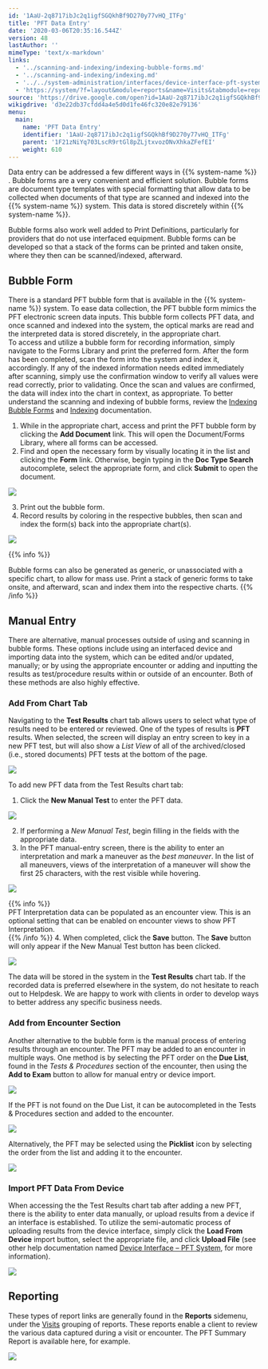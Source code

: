 ```yaml
---
id: '1AaU-2q8717ibJc2q1igfSGQkhBf9D270y77vHQ_ITFg'
title: 'PFT Data Entry'
date: '2020-03-06T20:35:16.544Z'
version: 48
lastAuthor: ''
mimeType: 'text/x-markdown'
links:
  - '../scanning-and-indexing/indexing-bubble-forms.md'
  - '../scanning-and-indexing/indexing.md'
  - '../../system-administration/interfaces/device-interface-pft-system.md'
  - 'https://system/?f=layout&module=reports&name=Visits&tabmodule=reports&t=Visits&tabmodule=reports&tabselect=Visits'
source: 'https://drive.google.com/open?id=1AaU-2q8717ibJc2q1igfSGQkhBf9D270y77vHQ_ITFg'
wikigdrive: 'd3e22db37cfdd4a4e5d0d1fe46fc320e82e79136'
menu:
  main:
    name: 'PFT Data Entry'
    identifier: '1AaU-2q8717ibJc2q1igfSGQkhBf9D270y77vHQ_ITFg'
    parent: '1F21zNiYq703LscR9rtGl8pZLjtxvozONvXhkaZFefEI'
    weight: 610
---
```

Data entry can be addressed a few different ways in {{% system-name %}} . Bubble forms are a very convenient and efficient solution. Bubble forms are document type templates with special formatting that allow data to be collected when documents of that type are scanned and indexed into the {{% system-name %}} system. This data is stored discretely within {{% system-name %}}.

Bubble forms also work well added to Print Definitions, particularly for providers that do not use interfaced equipment. Bubble forms can be developed so that a stack of the forms can be printed and taken onsite, where they then can be scanned/indexed, afterward.
  
## Bubble Form  
  
There is a standard PFT bubble form that is available in the {{% system-name %}} system. To ease data collection, the PFT bubble form mimics the PFT electronic screen data inputs. This bubble form collects PFT data, and once scanned and indexed into the system, the optical marks are read and the interpreted data is stored discretely, in the appropriate chart.  
To access and utilize a bubble form for recording information, simply navigate to the Forms Library and print the preferred form. After the form has been completed, scan the form into the system and index it, accordingly. If any of the indexed information needs edited immediately after scanning, simply use the confirmation window to verify all values were read correctly, prior to validating. Once the scan and values are confirmed, the data will index into the chart in context, as appropriate. To better understand the scanning and indexing of bubble forms, review the [Indexing Bubble Forms](../scanning-and-indexing/indexing-bubble-forms.md) and [Indexing](../scanning-and-indexing/indexing.md) documentation.
1. While in the appropriate chart, access and print the PFT bubble form by clicking the <strong>Add Document</strong> link. This will open the Document/Forms Library, where all forms can be accessed.
2. Find and open the necessary form by visually locating it in the list and clicking the <strong>Form</strong> link. Otherwise, begin typing in the <strong>Doc Type Search</strong> autocomplete, select the appropriate form, and click <strong>Submit</strong> to open the document.
  
![](../pft-data-entry.assets/bc0ac72ed5cb5dd1dab69eb7d15cea0f.png)  

3. Print out the bubble form.
4. Record results by coloring in the respective bubbles, then scan and index the form(s) back into the appropriate chart(s).
  
![](../pft-data-entry.assets/fc79d30f14e9152ebc517bff841487d2.png)  

{{% info %}}

Bubble forms can also be generated as generic, or unassociated with a specific chart, to allow for mass use. Print a stack of generic forms to take onsite, and afterward, scan and index them into the respective charts.
{{% /info %}}
  
## Manual Entry  

There are alternative, manual processes outside of using and scanning in bubble forms. These options include using an interfaced device and importing data into the system, which can be edited and/or updated, manually; or by using the appropriate encounter or adding and inputting the results as test/procedure results within or outside of an encounter. Both of these methods are also highly effective.
  
### Add From Chart Tab  

Navigating to the **Test Results** chart tab allows users to select what type of results need to be entered or reviewed. One of the types of results is **PFT** results. When selected, the screen will display an entry screen to key in a new PFT test, but will also show a *List View* of all of the archived/closed (i.e., stored documents) PFT tests at the bottom of the page.
  
![](../pft-data-entry.assets/5b72dd6d4f64cdc48e436c491d2d0d0c.png)  

To add new PFT data from the Test Results chart tab:
1. Click the <strong>New Manual Test</strong> to enter the PFT data.
  
![](../pft-data-entry.assets/8aec71e04fb579a98ebf4fcae91c888f.png)  

2. If performing a <em>New Manual Test</em>, begin filling in the fields with the appropriate data.
3. In the PFT manual-entry screen, there is the ability to enter an interpretation and mark a maneuver as the <em>best maneuver</em>. In the list of all maneuvers, views of the interpretation of a maneuver will show the first 25 characters, with the rest visible while hovering.
  
![](../pft-data-entry.assets/ff720f7461c33c77ac2f5698dd2a425f.png)  

  
{{% info %}}  
PFT Interpretation data can be populated as an encounter view. This is an optional setting that can be enabled on encounter views to show PFT Interpretation.  
{{% /info %}}
4. When completed, click the <strong>Save</strong> button. The <strong>Save</strong> button will only appear if the New Manual Test button has been clicked.

   <img src="../pft-data-entry.assets/b740b08dfdae3b71153ebc4d12a80e72.png" />  

The data will be stored in the system in the **Test Results** chart tab. If the recorded data is preferred elsewhere in the system, do not hesitate to reach out to Helpdesk. We are happy to work with clients in order to develop ways to better address any specific business needs.
  
### Add from Encounter Section  

Another alternative to the bubble form is the manual process of entering results through an encounter.
The PFT may be added to an encounter in multiple ways. One method is by selecting the PFT order on the **Due List**, found in the *Tests & Procedures* section of the encounter, then using the **Add to Exam** button to allow for manual entry or device import.
  
![](../pft-data-entry.assets/6cd223a6fefb19dd81d2e65d06c954f7.png)  

If the PFT is not found on the Due List, it can be autocompleted in the Tests & Procedures section and added to the encounter.
  
![](../pft-data-entry.assets/0a4a7aa1812c4b95706ddcaed7a4669e.png)  

Alternatively, the PFT may be selected using the **Picklist** icon by selecting the order from the list and adding it to the encounter.
  
![](../pft-data-entry.assets/d0397840f58fc906db182299c2006f0a.png)  

  
### Import PFT Data From Device  

When accessing the the Test Results chart tab after adding a new PFT, there is the ability to enter data manually, or upload results from a device if an interface is established. To utilize the semi-automatic process of uploading results from the device interface, simply click the **Load From Device** import button, select the appropriate file, and click **Upload File** (see other help documentation named [Device Interface – PFT System](../../system-administration/interfaces/device-interface-pft-system.md), for more information).
  
![](../pft-data-entry.assets/922ed688e4897d27476053def47f9c86.png)  

  
## Reporting  

These types of report links are generally found in the **Reports** sidemenu, under the [Visits](https://system/?f=layout&module=reports&name=Visits&tabmodule=reports&t=Visits&tabmodule=reports&tabselect=Visits) grouping of reports. These reports enable a client to review the various data captured during a visit or encounter. The PFT Summary Report is available here, for example.
  
![](../pft-data-entry.assets/e9ba582146e4a9234b994517c3a83443.png)  

